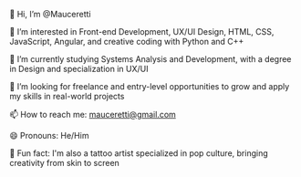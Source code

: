 👋 Hi, I’m @Mauceretti

👀 I’m interested in Front-end Development, UX/UI Design, HTML, CSS, JavaScript, Angular, and creative coding with Python and C++

🌱 I’m currently studying Systems Analysis and Development, with a degree in Design and specialization in UX/UI

💼 I’m looking for freelance and entry-level opportunities to grow and apply my skills in real-world projects

📫 How to reach me: mauceretti@gmail.com

😄 Pronouns: He/Him

🎨 Fun fact: I'm also a tattoo artist specialized in pop culture, bringing creativity from skin to screen
